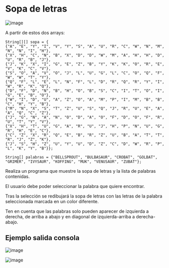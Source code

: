 # Sopa de letras

![image](https://github.com/profeMelola/Programacion-04-2023-24/assets/91023374/8a3c52ad-e273-43a5-af10-5fcb7e74f863)

A partir de estos dos arrays:

```
String[][] sopa = {
{"A", "E", "Y", "I", "V", "Y", "S", "A", "U", "R", "C", "W", "N", "M", "N", "N", "I", "H"},
{"X", "H", "C", "N", "B", "X", "D", "D", "W", "M", "A", "H", "H", "D", "U", "R", "B", "J"},
{"J", "K", "X", "I", "G", "E", "Z", "B", "Y", "K", "K", "O", "R", "E", "V", "K", "C", "V"},
{"S", "O", "A", "V", "O", "J", "L", "U", "G", "L", "C", "O", "Q", "F", "W", "W", "T", "Y"},
{"Q", "F", "L", "E", "L", "N", "F", "L", "D", "R", "Q", "R", "Y", "I", "W", "R", "K", "Q"},
{"D", "F", "D", "N", "B", "H", "O", "B", "S", "C", "I", "T", "O", "I", "G", "E", "B", "O"},
{"W", "I", "D", "U", "A", "Z", "O", "A", "M", "P", "I", "M", "B", "B", "C", "H", "Y", "B"},
{"M", "N", "X", "S", "T", "Z", "U", "S", "Q", "J", "R", "U", "E", "A", "A", "Q", "C", "Z"},
{"J", "G", "N", "A", "N", "O", "D", "A", "O", "F", "D", "O", "F", "R", "U", "T", "Y", "V"},
{"X", "H", "T", "U", "G", "A", "R", "U", "J", "H", "P", "N", "U", "G", "R", "H", "E", "C"},
{"C", "Z", "X", "R", "Q", "E", "B", "R", "Z", "U", "B", "A", "T", "T", "R", "J", "Z", "K"},
{"J", "S", "H", "Z", "U", "Y", "U", "D", "Z", "C", "D", "W", "R", "P", "L", "K", "Y", "B"}};

String[] palabras = {"BELLSPROUT", "BULBASAUR", "CROBAT", "GOLBAT", "GRIMER", "IVYSAUR", "KOFFING", "MUK", "VENUSAUR", "ZUBAT"};
```

Realiza un programa que muestre la sopa de letras y la lista de palabras contenidas. 

El usuario debe poder seleccionar la palabra que quiere encontrar. 

Tras la selección se redibujará la sopa de letras con las letras de la palabra seleccionada marcada en un color diferente. 

Ten en cuenta que las palabras solo pueden aparecer de izquierda a derecha, de arriba a abajo y en diagonal de izquierda-arriba a derecha-abajo.

## Ejemplo salida consola
![image](https://github.com/profeMelola/Programacion-04-2023-24/assets/91023374/9b61aec9-2922-482e-ab02-65288edbbae2)

![image](https://github.com/profeMelola/Programacion-04-2023-24/assets/91023374/4c70ee8b-cca3-4a38-8fbe-bbd58c6a6b43)

